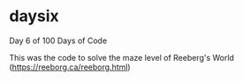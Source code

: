 # daysix
Day 6 of 100 Days of Code

This was the code to solve the maze level of Reeberg's World (https://reeborg.ca/reeborg.html)
